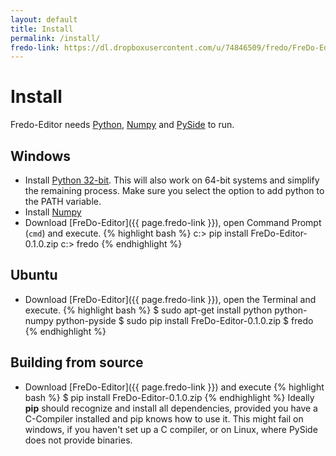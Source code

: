 ```yaml
---
layout: default
title: Install
permalink: /install/
fredo-link: https://dl.dropboxusercontent.com/u/74846509/fredo/FreDo-Editor-0.1.0-dev.zip
---
```

# Install

Fredo-Editor needs [Python](https://www.python.org/), [Numpy](http://www.numpy.org/) and [PySide](http://pyside.readthedocs.org/en/latest/index.html) to run.

## Windows

* Install [Python 32-bit](https://www.python.org/ftp/python/2.7.10/python-2.7.10.msi).
This will also work on 64-bit systems and simplify the remaining process. Make sure
you select the option to add python to the PATH variable.
* Install [Numpy](http://sourceforge.net/projects/numpy/files/NumPy/1.9.2/numpy-1.9.2-win32-superpack-python2.7.exe/download)
* Download [FreDo-Editor]({{ page.fredo-link }}), open Command Prompt (`cmd`) and execute.
{% highlight bash %}
c:\> pip install FreDo-Editor-0.1.0.zip
c:\> fredo
{% endhighlight %}


## Ubuntu
* Download [FreDo-Editor]({{ page.fredo-link }}), open the Terminal and execute.
{% highlight bash %}
$ sudo apt-get install python python-numpy python-pyside
$ sudo pip install FreDo-Editor-0.1.0.zip
$ fredo
{% endhighlight %}

## Building from source
* Download [FreDo-Editor]({{ page.fredo-link }})
and execute
{% highlight bash %}
$ pip install FreDo-Editor-0.1.0.zip
{% endhighlight %}
Ideally <b>pip</b> should recognize and install all dependencies, provided you
have a C-Compiler installed and pip knows how to use it. This might fail on windows,
if you haven't set up a C compiler, or on Linux, where PySide does not provide
binaries.
